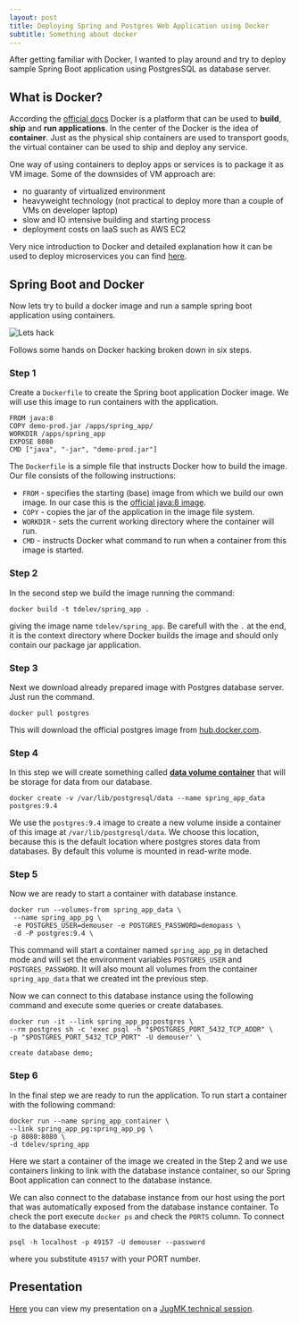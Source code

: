 ```yaml
---
layout: post
title: Deploying Spring and Postgres Web Application using Docker
subtitle: Something about docker
---
```


After getting familiar with Docker, I wanted to play around and try to deploy sample Spring Boot application 
using PostgresSQL as database server.

## What is Docker?

According the [official docs](http://jekyllrb.com/docs/posts/) Docker is a platform 
that can be used to **build**, **ship** and **run applications**. In the center of the Docker is the 
idea of **container**. Just as the physical ship containers are used to transport goods, the 
virtual container can be used to ship and deploy any service. 

One way of using containers to deploy apps or services is to package it as VM image. Some of
the downsides of VM approach are:

 - no guaranty of virtualized environment
 - heavyweight technology (not practical to deploy more than a couple of VMs on developer laptop)
 - slow and IO intensive building and starting process
 - deployment costs on IaaS such as AWS EC2 

Very nice introduction to Docker and detailed explanation how it can be used
to deploy microservices you can find 
[here](http://plainoldobjects.com/2014/11/16/deploying-spring-boot-based-microservices-with-docker/).

## Spring Boot and Docker

Now lets try to build a docker image and run a sample spring boot application using containers.

![Lets hack](http://tdelev.github.io/presentations/docker/images/hacking.gif)

Follows some hands on Docker hacking broken down in six steps.

### Step 1

Create a `Dockerfile` to create the Spring boot application Docker image. We
will use this image to run containers with the application.

```
FROM java:8
COPY demo-prod.jar /apps/spring_app/
WORKDIR /apps/spring_app
EXPOSE 8080
CMD ["java", "-jar", "demo-prod.jar"]
```

The `Dockerfile` is a simple file that instructs Docker how to build the image.
Our file consists of the following instructions:

- `FROM` - specifies the starting (base) image from which we build our own image. In our
case this is the [official java:8 image](https://hub.docker.com/_/java/).
- `COPY` - copies the jar of the application in the image file system.
- `WORKDIR` - sets the current working directory where the container will run.
- `CMD` - instructs Docker what command to run when a container from this image is started.

### Step 2

In the second step we build the image running the command:

```
docker build -t tdelev/spring_app .
```

giving the image name `tdelev/spring_app`. Be carefull with the `.` at the end, it is the context
directory where Docker builds the image and should only contain our package jar application.

### Step 3

Next we download already prepared image with Postgres database server. Just run the command.

```
docker pull postgres
```

This will download the official postgres image from [hub.docker.com](https://hub.docker.com/).

### Step 4

In this step we will create something called 
**[data volume container](https://docs.docker.com/userguide/dockervolumes/)** 
that will be storage for data from our database.

```
docker create -v /var/lib/postgresql/data --name spring_app_data postgres:9.4
```

We use the `postgres:9.4` image to create a new volume inside a container of 
this image at `/var/lib/postgresql/data`. We choose this location, because this is the default location
where postgres stores data from databases. By default this volume is mounted in read-write mode.

### Step 5

Now we are ready to start a container with database instance.
 
```
docker run --volumes-from spring_app_data \
 --name spring_app_pg \
 -e POSTGRES_USER=demouser -e POSTGRES_PASSWORD=demopass \
 -d -P postgres:9.4 \
```

This command will start a container named `spring_app_pg` in detached mode
and will set the environment variables `POSTGRES_USER` and `POSTGRES_PASSWORD`.
It will also mount all volumes from the container `spring_app_data` that we created
int the previous step.

Now we can connect to this database instance using the following command and execute some
queries or create databases.

```
docker run -it --link spring_app_pg:postgres \
--rm postgres sh -c 'exec psql -h "$POSTGRES_PORT_5432_TCP_ADDR" \
-p "$POSTGRES_PORT_5432_TCP_PORT" -U demouser' \

create database demo;
```

### Step 6

In the final step we are ready to run the application. To run start a container with 
the following command:

```
docker run --name spring_app_container \
--link spring_app_pg:spring_app_pg \
-p 8080:8080 \
-d tdelev/spring_app
```

Here we start a container of the image we created in the Step 2 and we use containers linking
to link with the database instance container, so our Spring Boot application can connect to the
database instance.

We can also connect to the database instance from our host using the port that was automatically 
exposed from the database instance container. To check the port execute `docker ps` and check the
 `PORTS` column. To connect to the database execute:
 
```
psql -h localhost -p 49157 -U demouser --password
```
 
where you substitute `49157` with your PORT number.

## Presentation

[Here](http://tdelev.github.io/presentations/docker/#/) you can view my presentation on a [JugMK technical session](http://jug.mk/event/tech-session/2015-03-25-javascript-docker.html).


